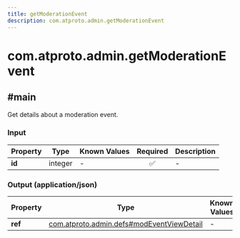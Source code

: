 ```yaml
---
title: getModerationEvent
description: com.atproto.admin.getModerationEvent
---
```


# com.atproto.admin.getModerationEvent

## #main

Get details about a moderation event.

### Input

| Property | Type | Known Values | Required | Description |
| --- | --- | --- | :---: | --- |
| **id** | integer | - | ✅ | - |

### Output (application/json)

| Property | Type | Known Values | Required | Description |
| --- | --- | --- | :---: | --- |
| **ref** | [com.atproto.admin.defs#modEventViewDetail](../../../../lexicons/com/atproto/admin/defs.md#modeventviewdetail) | - | ✅ | - |
